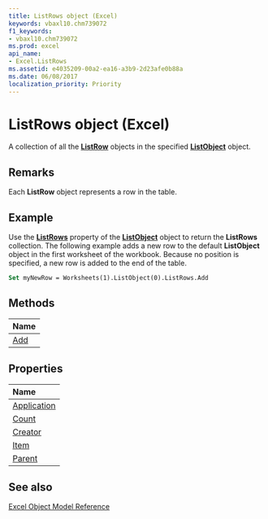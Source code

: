 ```yaml
---
title: ListRows object (Excel)
keywords: vbaxl10.chm739072
f1_keywords:
- vbaxl10.chm739072
ms.prod: excel
api_name:
- Excel.ListRows
ms.assetid: e4035209-00a2-ea16-a3b9-2d23afe0b88a
ms.date: 06/08/2017
localization_priority: Priority
---
```



# ListRows object (Excel)

A collection of all the  **[ListRow](Excel.ListRow.md)** objects in the specified **[ListObject](Excel.ListObject.md)** object.


## Remarks

 Each **ListRow** object represents a row in the table.


## Example

Use the  **[ListRows](Excel.ListObject.ListRows.md)** property of the **[ListObject](Excel.ListObject.md)** object to return the **ListRows** collection. The following example adds a new row to the default **ListObject** object in the first worksheet of the workbook. Because no position is specified, a new row is added to the end of the table.


```vb
Set myNewRow = Worksheets(1).ListObject(0).ListRows.Add
```


## Methods



|Name|
|:-----|
|[Add](Excel.ListRows.Add.md)|

## Properties



|Name|
|:-----|
|[Application](Excel.ListRows.Application.md)|
|[Count](Excel.ListRows.Count.md)|
|[Creator](Excel.ListRows.Creator.md)|
|[Item](Excel.ListRows.Item.md)|
|[Parent](Excel.ListRows.Parent.md)|

## See also


[Excel Object Model Reference](overview/Excel/object-model.md)
